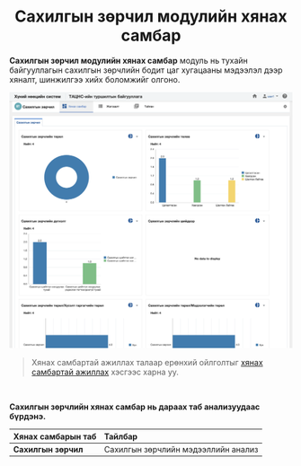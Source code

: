 
<h1 align="center">Сахилгын зөрчил модулийн хянах самбар</h1>

**Сахилгын зөрчил модулийн хянах самбар** модуль нь тухайн байгууллагын сахилгын зөрчлийн бодит цаг хугацааны мэдээлэл дээр хяналт, шинжилгээ хийх боломжийг олгоно.


![](../assets/images/modules/disciplinaries/dashboard.png)

> Хянах самбартай ажиллах талаар ерөнхий ойлголтыг [хянах самбартай ажиллах](how-it-works?id=_4-Хянах-самбартай-ажиллах) хэсгээс харна уу.

<br/>

**Сахилгын зөрчлийн хянах самбар нь дараах таб анализуудаас бүрдэнэ.** 

|Хянах самбарын таб|Тайлбар|
|:-----|:------|
|**Сахилгын зөрчил**|Сахилгын зөрчлийн мэдээллийн анализ|